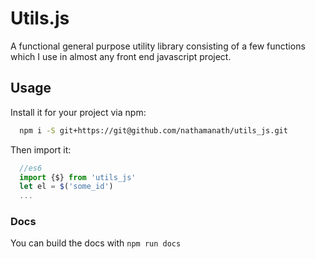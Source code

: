 # Utils.js

A functional general purpose utility library consisting of a few functions which
I use in almost any front end javascript project.

## Usage

Install it for your project via npm:

```sh
  npm i -S git+https://git@github.com/nathamanath/utils_js.git
```

Then import it:

```js
  //es6
  import {$} from 'utils_js'
  let el = $('some_id')
  ...
```

### Docs

You can build the docs with `npm run docs`
